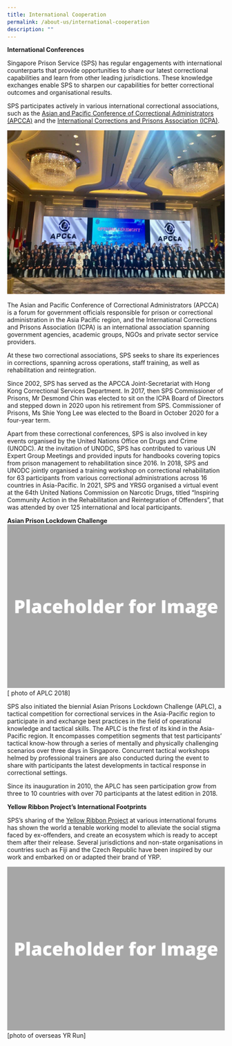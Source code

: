 ```yaml
---
title: International Cooperation
permalink: /about-us/international-cooperation
description: ""
---
```

**International Conferences**

Singapore Prison Service (SPS) has regular engagements with international counterparts that provide opportunities to share our latest correctional capabilities and learn from other leading jurisdictions. These knowledge exchanges enable SPS to sharpen our capabilities for better correctional outcomes and organisational results. 

SPS participates actively in various international correctional associations, such as the [Asian and Pacific Conference of Correctional Administrators (APCCA)](http://www.apcca.org/) and the [International Corrections and Prisons Association (ICPA)](http://icpa.org/).

![](/images/About%20Us/APCCA.jpeg)

The Asian and Pacific Conference of Correctional Administrators (APCCA) is a forum for government officials responsible for prison or correctional administration in the Asia Pacific region, and the International Corrections and Prisons Association (ICPA) is an international association spanning government agencies, academic groups, NGOs and private sector service providers.

At these two correctional associations, SPS seeks to share its experiences in corrections, spanning across operations, staff training, as well as rehabilitation and reintegration.

Since 2002, SPS has served as the APCCA Joint-Secretariat with Hong Kong Correctional Services Department. In 2017, then SPS Commissioner of Prisons, Mr Desmond Chin was elected to sit on the ICPA Board of Directors and stepped down in 2020 upon his retirement from SPS. Commissioner of Prisons, Ms Shie Yong Lee was elected to the Board in October 2020 for a four-year term. 

Apart from these correctional conferences, SPS is also involved in key events organised by the United Nations Office on Drugs and Crime (UNODC). At the invitation of UNODC, SPS has contributed to various UN Expert Group Meetings and provided inputs for handbooks covering topics from prison management to rehabilitation since 2016. In 2018, SPS and UNODC jointly organised a training workshop on correctional rehabilitation for 63 participants from various correctional administrations across 16 countries in Asia-Pacific. In 2021, SPS and YRSG organised a virtual event at the 64th United Nations Commission on Narcotic Drugs, titled “Inspiring Community Action in the Rehabilitation and Reintegration of Offenders”, that was attended by over 125 international and local participants.

**Asian Prison Lockdown Challenge**
![](/images/Placeholder%20for%20Image.png)
[ photo of APLC 2018]

SPS also initiated the biennial Asian Prisons Lockdown Challenge (APLC), a tactical competition for correctional services in the Asia-Pacific region to participate in and exchange best practices in the field of operational knowledge and tactical skills. The APLC is the first of its kind in the Asia-Pacific region. It encompasses competition segments that test participants’ tactical know-how through a series of mentally and physically challenging scenarios over three days in Singapore. Concurrent tactical workshops helmed by professional trainers are also conducted during the event to share with participants the latest developments in tactical response in correctional settings. 

Since its inauguration in 2010, the APLC has seen participation grow from three to 10 countries with over 70 participants at the latest edition in 2018.

**Yellow Ribbon Project’s International Footprints**

SPS’s sharing of the [Yellow Ribbon Project](http://www.yellowribbon.org.sg/) at various international forums has shown the world a tenable working model to alleviate the social stigma faced by ex-offenders, and create an ecosystem which is ready to accept them after their release. Several jurisdictions and non-state organisations in countries such as Fiji and the Czech Republic have been inspired by our work and embarked on or adapted their brand of YRP.

![](/images/Placeholder%20for%20Image.png)
[photo of overseas YR Run]